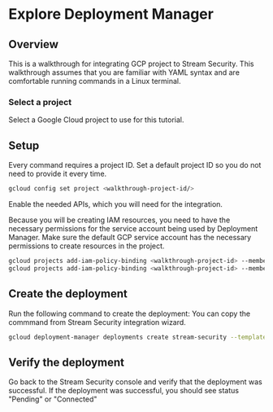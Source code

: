 # Explore Deployment Manager 

## Overview

This is a walkthrough for integrating GCP project to Stream Security.
This walkthrough assumes that you are familiar with YAML syntax and are comfortable running commands in a Linux terminal. 

### Select a project

Select a Google Cloud project to use for this tutorial.

<walkthrough-project-setup></walkthrough-project-setup>

## Setup

Every command requires a project ID. Set a default project ID so you do not need to provide it every time. 

```sh  
gcloud config set project <walkthrough-project-id/> 
```

Enable the needed APIs, which you will need for the integration.

<walkthrough-enable-apis apis="deploymentmanager.googleapis.com"></walkthrough-enable-apis>

Because you will be creating IAM resources, you need to have the necessary permissions for the service account being used by Deployment Manager. 
Make sure the default GCP service account has the necessary permissions to create resources in the project. 

```sh
gcloud projects add-iam-policy-binding <walkthrough-project-id> --member=serviceAccount:$(gcloud projects describe <walkthrough-project-id> --format='value(projectNumber)')@cloudservices.gserviceaccount.com --role=roles/resourcemanager.projectIamAdmin
gcloud projects add-iam-policy-binding <walkthrough-project-id> --member=serviceAccount:$(gcloud projects describe <walkthrough-project-id> --format='value(projectNumber)')@cloudservices.gserviceaccount.com --role=roles/logging.admin
```

## Create the deployment
Run the following command to create the deployment:
You can copy the commmand from Stream Security integration wizard.

```sh
gcloud deployment-manager deployments create stream-security --template init.jinja --properties region:{{ REGION }},apiUrl:{{ API_URL }},apiToken:{{ API_TOKEN }}
```

## Verify the deployment
Go back to the Stream Security console and verify that the deployment was successful.
If the deployment was successful, you should see status "Pending" or "Connected"